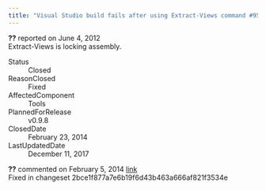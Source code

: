 ```yaml
---
title: "Visual Studio build fails after using Extract-Views command #950"
---
```

<div class="issue-report">
   <div class="issue-header"><b>??</b> reported on 
      <time datetime="2012-06-04T10:18:20.173-07:00" title="2012-06-04T10:18:20.173-07:00">June 4, 2012</time>
   </div>
   <div class="issue-message" markdown="1">Extract-Views is locking assembly.
      
   </div>
   <div class="issue-footer">
      <dl>
         <dt>Status</dt>
         <dd>Closed</dd>
         <dt>ReasonClosed</dt>
         <dd>Fixed</dd>
         <dt>AffectedComponent</dt>
         <dd>Tools</dd>
         <dt>PlannedForRelease</dt>
         <dd>v0.9.8</dd>
         <dt>ClosedDate</dt>
         <dd>
            <time datetime="2014-02-23T19:19:57.787-08:00" title="2014-02-23T19:19:57.787-08:00">February 23, 2014</time>
         </dd>
         <dt>LastUpdatedDate</dt>
         <dd>
            <time datetime="2017-12-11T02:15:56.247-08:00" title="2017-12-11T02:15:56.247-08:00">December 11, 2017</time>
         </dd>
      </dl>
   </div>
</div>
<div id="post132726" class="issue-comment">
   <div class="issue-header"><b>??</b> commented on 
      <time datetime="2014-02-05T11:42:29.557-08:00" title="2014-02-05T11:42:29.557-08:00">February 5, 2014</time> <a href="#132726" class="post-link">link</a></div>
   <div class="issue-message" markdown="1">Fixed in changeset 2bce1f877a7e6b19f6d43b463a666af821f3534e
      
   </div>
</div>